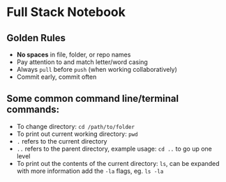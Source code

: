 # Full Stack Notebook

## Golden Rules
* **No spaces** in file, folder, or repo names
* Pay attention to and match letter/word casing 
* Always `pull` before `push` (when working collaboratively)
* Commit early, commit often

## Some common command line/terminal commands:

* To change directory: `cd /path/to/folder`
* To print out current working directory: `pwd`
* `.` refers to the current directory
* `..` refers to the parent directory, example usage: `cd ..` to go up one level
* To print out the contents of the current directory: `ls`, can be expanded with more information add the `-la` flags, eg. `ls -la`
